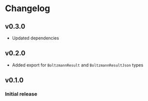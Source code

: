 # Changelog

## v0.3.0
- Updated dependencies

## v0.2.0
- Added export for `BoltzmannResult` and `BoltzmannResultJson` types

## v0.1.0
### Initial release
